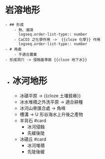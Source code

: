 # 岩溶地形
	- ## 形成
		- 熱、潮濕
		  logseq.order-list-type:: number
		- CaCO3 之化學作用 ->  {{cloze 化學}} 作用
		  logseq.order-list-type:: number
	- # 用處
		- 不適合農業
	- 形成洞穴 -> 侵蝕基準面 {{cloze 地下水}}
- # 冰河地形
	- 冰磧平原 -> {{cloze 土壤貧瘠}}
	- 冰水堆積之外洗平原 -> 適合耕種
	- 冰河山脊匯合處 -> 角峰
	- 槽溝 -> U 形谷海水上升後之產物
	- 羊背石 #card
		- 冰河侵蝕
		- 先緩後陡
	- 冰磧丘 #card
		- 冰河堆積
		- 先陡後緩